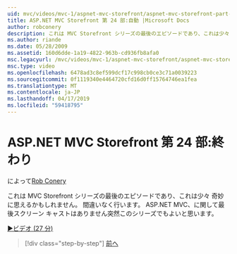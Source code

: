 ```yaml
---
uid: mvc/videos/mvc-1/aspnet-mvc-storefront/aspnet-mvc-storefront-part-24-finis
title: ASP.NET MVC Storefront 第 24 部:自動 |Microsoft Docs
author: robconery
description: これは MVC Storefront シリーズの最後のエピソードであり、これは少々 奇妙に思えるかもしれません。 間違いなく行います。 ASP.NET に関して最後スクリーン キャストしています.
ms.author: riande
ms.date: 05/28/2009
ms.assetid: 160d6dde-1a19-4822-963b-cd936fb8afa0
msc.legacyurl: /mvc/videos/mvc-1/aspnet-mvc-storefront/aspnet-mvc-storefront-part-24-finis
msc.type: video
ms.openlocfilehash: 6478ad3c8ef599dcf17c998cb0ce3c71a0039223
ms.sourcegitcommit: 0f1119340e4464720cfd16d0ff15764746ea1fea
ms.translationtype: MT
ms.contentlocale: ja-JP
ms.lasthandoff: 04/17/2019
ms.locfileid: "59418795"
---
```

# <a name="aspnet-mvc-storefront-part-24-finis"></a>ASP.NET MVC Storefront 第 24 部:終わり

によって[Rob Conery](https://github.com/robconery)

これは MVC Storefront シリーズの最後のエピソードであり、これは少々 奇妙に思えるかもしれません。 間違いなく行います。 ASP.NET MVC、に関して最後スクリーン キャストはありません突然このシリーズでもよいと思います。

[&#9654;ビデオ (27 分)](https://channel9.msdn.com/Blogs/ASP-NET-Site-Videos/aspnet-mvc-storefront-part-24-finis)

> [!div class="step-by-step"]
> [前へ](aspnet-mvc-storefront-part-23-getting-started-with-domain-driven-design.md)
